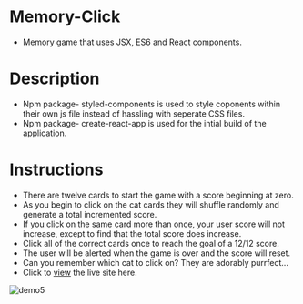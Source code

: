 # Memory-Click
* Memory game that uses JSX, ES6 and React components. 

# Description
* Npm package- styled-components is used to style coponents within their own js file instead of hassling with seperate CSS files. 
* Npm package- create-react-app is used for the intial build of the application.  

# Instructions
* There are twelve cards to start the game with a score beginning at zero.
* As you begin to click on the cat cards they will shuffle randomly and generate a total incremented score.
* If you click on the same card more than once, your user score will not increase, except to find that the total score does increase.
* Click all of the correct cards once to reach the goal of a 12/12 score.
* The user will be alerted when the game is over and the score will reset. 
* Can you remember which cat to click on? They are adorably purrfect...
* Click to [view](https://kmcfadden0741.github.io/memory-click/) the live site here.

![demo5](https://user-images.githubusercontent.com/32778370/41873282-89d71198-7892-11e8-8837-9396f54db575.gif)

